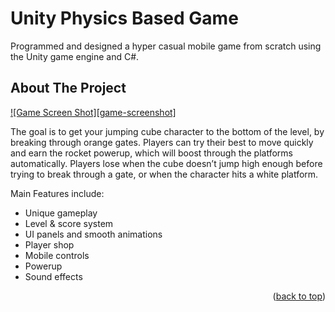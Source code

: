  # Unity Physics Based Game 
Programmed and designed a hyper casual mobile game from scratch using the Unity game engine and C#.

## About The Project

[![Game Screen Shot][game-screenshot]](https://cdn.discordapp.com/attachments/1139766657938628688/1205205922419580928/image.png?ex=65d7867b&is=65c5117b&hm=4225dfc4c33a86328445260b47cb7a3b7d7955ae92f6c8276eb3da944ab58f0b&)

The goal is to get your jumping cube character to the bottom of the level, by breaking through orange gates. Players can try their best to move quickly and earn the rocket powerup, which will boost through the platforms automatically. Players lose when the cube doesn’t jump high enough before trying to break through a gate, or when the character hits a white platform.

Main Features include:
- Unique gameplay
- Level & score system
- UI panels and smooth animations
- Player shop
- Mobile controls
- Powerup
- Sound effects



<p align="right">(<a href="#readme-top">back to top</a>)</p>
